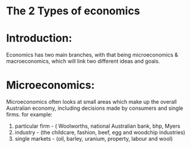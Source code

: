 # The 2 Types of economics

# Introduction:

Economics has two main branches, with that being microeconomics & macroeconomics, which will link two different ideas and goals.

# Microeconomics:

Microeconomics often looks at small areas which make up the overall Australian economy, including decisions made by consumers and single firms.
for example:

1. particular firm - ( Woolworths, national Australian bank, bhp, Myers
2. industry - (the childcare, fashion, beef, egg and woodchip industries)
3. single markets - (oil, barley, uranium, property, labour and wool)